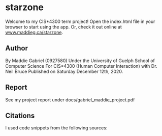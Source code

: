 # starzone
Welcome to my CIS*4300 term project!
Open the index.html file in your browser to start using the app.
Or, check it out online at www.maddieg.ca/starzone.

## Author
By Maddie Gabriel (0927580)
Under the University of Guelph School of Computer Science
For CIS*4300 (Human Computer Interaction) with Dr. Neil Bruce
Published on Saturday December 12th, 2020.

## Report
See my project report under docs/gabriel_maddie_project.pdf

## Citations
I used code snippets from the following sources:
